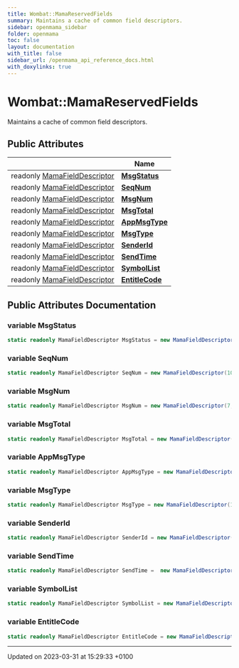 ```yaml
---
title: Wombat::MamaReservedFields
summary: Maintains a cache of common field descriptors. 
sidebar: openmama_sidebar
folder: openmama
toc: false
layout: documentation
with_title: false
sidebar_url: /openmama_api_reference_docs.html
with_doxylinks: true
---
```


# Wombat::MamaReservedFields



Maintains a cache of common field descriptors. 

## Public Attributes

|                | Name           |
| -------------- | -------------- |
| readonly [MamaFieldDescriptor](classWombat_1_1MamaFieldDescriptor.html) | **[MsgStatus](classWombat_1_1MamaReservedFields.html#variable-msgstatus)**  |
| readonly [MamaFieldDescriptor](classWombat_1_1MamaFieldDescriptor.html) | **[SeqNum](classWombat_1_1MamaReservedFields.html#variable-seqnum)**  |
| readonly [MamaFieldDescriptor](classWombat_1_1MamaFieldDescriptor.html) | **[MsgNum](classWombat_1_1MamaReservedFields.html#variable-msgnum)**  |
| readonly [MamaFieldDescriptor](classWombat_1_1MamaFieldDescriptor.html) | **[MsgTotal](classWombat_1_1MamaReservedFields.html#variable-msgtotal)**  |
| readonly [MamaFieldDescriptor](classWombat_1_1MamaFieldDescriptor.html) | **[AppMsgType](classWombat_1_1MamaReservedFields.html#variable-appmsgtype)**  |
| readonly [MamaFieldDescriptor](classWombat_1_1MamaFieldDescriptor.html) | **[MsgType](classWombat_1_1MamaReservedFields.html#variable-msgtype)**  |
| readonly [MamaFieldDescriptor](classWombat_1_1MamaFieldDescriptor.html) | **[SenderId](classWombat_1_1MamaReservedFields.html#variable-senderid)**  |
| readonly [MamaFieldDescriptor](classWombat_1_1MamaFieldDescriptor.html) | **[SendTime](classWombat_1_1MamaReservedFields.html#variable-sendtime)**  |
| readonly [MamaFieldDescriptor](classWombat_1_1MamaFieldDescriptor.html) | **[SymbolList](classWombat_1_1MamaReservedFields.html#variable-symbollist)**  |
| readonly [MamaFieldDescriptor](classWombat_1_1MamaFieldDescriptor.html) | **[EntitleCode](classWombat_1_1MamaReservedFields.html#variable-entitlecode)**  |

## Public Attributes Documentation

### variable MsgStatus

```csharp
static readonly MamaFieldDescriptor MsgStatus = new MamaFieldDescriptor(2, mamaFieldType.MAMA_FIELD_TYPE_I32, "MdMsgStatus");
```


### variable SeqNum

```csharp
static readonly MamaFieldDescriptor SeqNum = new MamaFieldDescriptor(10, mamaFieldType.MAMA_FIELD_TYPE_I64, "MdSeqNum");
```


### variable MsgNum

```csharp
static readonly MamaFieldDescriptor MsgNum = new MamaFieldDescriptor(7, mamaFieldType.MAMA_FIELD_TYPE_I32, "MdMsgNum");
```


### variable MsgTotal

```csharp
static readonly MamaFieldDescriptor MsgTotal = new MamaFieldDescriptor(8, mamaFieldType.MAMA_FIELD_TYPE_I32, "MdMsgTotal");
```


### variable AppMsgType

```csharp
static readonly MamaFieldDescriptor AppMsgType = new MamaFieldDescriptor(18, mamaFieldType.MAMA_FIELD_TYPE_I32, "MamaAppMsgType");
```


### variable MsgType

```csharp
static readonly MamaFieldDescriptor MsgType = new MamaFieldDescriptor(1, mamaFieldType.MAMA_FIELD_TYPE_I32, "MdMsgType");
```


### variable SenderId

```csharp
static readonly MamaFieldDescriptor SenderId = new MamaFieldDescriptor(20,mamaFieldType.MAMA_FIELD_TYPE_U64,"MamaSenderId");
```


### variable SendTime

```csharp
static readonly MamaFieldDescriptor SendTime =  new MamaFieldDescriptor(16, mamaFieldType.MAMA_FIELD_TYPE_TIME, "MamaSendTime");
```


### variable SymbolList

```csharp
static readonly MamaFieldDescriptor SymbolList = new MamaFieldDescriptor(81, mamaFieldType.MAMA_FIELD_TYPE_STRING, "MamaSymbolList");
```


### variable EntitleCode

```csharp
static readonly MamaFieldDescriptor EntitleCode = new MamaFieldDescriptor(496, mamaFieldType.MAMA_FIELD_TYPE_I32, "wEntitleCode");
```


-------------------------------

Updated on 2023-03-31 at 15:29:33 +0100